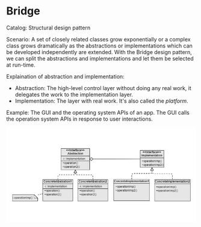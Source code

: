 Bridge
===
Catalog: Structural design pattern

Scenario: A set of closely related classes grow exponentially or a complex class grows dramatically as the abstractions or implementations which can be developed independently are extended. With the Bridge design pattern, we can split the abstractions and implementations and let them be selected at run-time.

Explaination of abstraction and implementation:
- Abstraction: The high-level control layer without doing any real work, it delegates the work to the implementation layer.
- Implementation: The layer with real work. It's also called the *platform*.

Example: The GUI and the operating system APIs of an app. The GUI calls the operation system APIs in response to user interactions.

![UML](UML.jpg)
